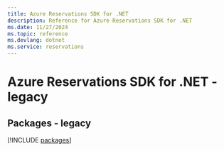 ```yaml
---
title: Azure Reservations SDK for .NET
description: Reference for Azure Reservations SDK for .NET
ms.date: 11/27/2024
ms.topic: reference
ms.devlang: dotnet
ms.service: reservations
---
```

# Azure Reservations SDK for .NET - legacy
## Packages - legacy
[!INCLUDE [packages](reservations-index.md)]